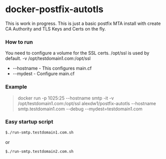 # docker-postfix-autotls


This is work in progress.  This is just a basic postfix MTA install with create CA Authority and TLS Keys and Certs on the fly.

### How to run

You need to configure a volume for the SSL certs.  /opt/ssl is used by default.
-v /opt/testdomain1.com:/opt/ssl

- --hostname 	-	This configures main.cf
- --mydest	-	Configure main.cf

### Example
>docker run -p 1025:25 --hostname smtp -it -v /opt/testdomain1.com:/opt/ssl alexdw1/postfix-autotls --hostname smtp.testdomain1.com --debug --mydest=testdomain1.com

### Easy startup script
```sh
$./run-smtp.testdomain1.com.sh
```
or
```sh
$./run-smtp.testdomain2.com.sh
```
